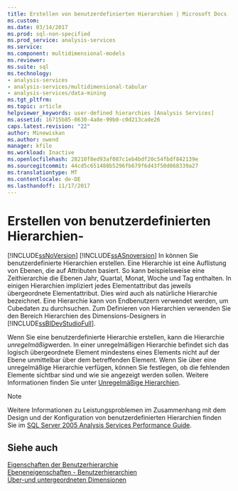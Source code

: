 ```yaml
---
title: Erstellen von benutzerdefinierten Hierarchien | Microsoft Docs
ms.custom: 
ms.date: 03/14/2017
ms.prod: sql-non-specified
ms.prod_service: analysis-services
ms.service: 
ms.component: multidimensional-models
ms.reviewer: 
ms.suite: sql
ms.technology:
- analysis-services
- analysis-services/multidimensional-tabular
- analysis-services/data-mining
ms.tgt_pltfrm: 
ms.topic: article
helpviewer_keywords: user-defined hierarchies [Analysis Services]
ms.assetid: 16715b85-0630-4a8e-99b0-c0d213cade26
caps.latest.revision: "22"
author: Minewiskan
ms.author: owend
manager: kfile
ms.workload: Inactive
ms.openlocfilehash: 28210f8ed93af087c1eb4bdf20c54fbdf842139e
ms.sourcegitcommit: 44cd5c651488b5296fb679f6d43f50d068339a27
ms.translationtype: MT
ms.contentlocale: de-DE
ms.lasthandoff: 11/17/2017
---
```

# <a name="user-defined-hierarchies---create"></a>Erstellen von benutzerdefinierten Hierarchien-
  [!INCLUDE[ssNoVersion](../../includes/ssnoversion-md.md)] [!INCLUDE[ssASnoversion](../../includes/ssasnoversion-md.md)] In können Sie benutzerdefinierte Hierarchien erstellen. Eine Hierarchie ist eine Auflistung von Ebenen, die auf Attributen basiert. So kann beispielsweise eine Zeithierarchie die Ebenen Jahr, Quartal, Monat, Woche und Tag enthalten. In einigen Hierarchien impliziert jedes Elementattribut das jeweils übergeordnete Elementattribut. Dies wird auch als natürliche Hierarchie bezeichnet. Eine Hierarchie kann von Endbenutzern verwendet werden, um Cubedaten zu durchsuchen. Zum Definieren von Hierarchien verwenden Sie den Bereich Hierarchien des Dimensions-Designers in [!INCLUDE[ssBIDevStudioFull](../../includes/ssbidevstudiofull-md.md)].  
  
 Wenn Sie eine benutzerdefinierte Hierarchie erstellen, kann die Hierarchie *unregelmäßig*werden. In einer unregelmäßigen Hierarchie befindet sich das logisch übergeordnete Element mindestens eines Elements nicht auf der Ebene unmittelbar über dem betreffenden Element. Wenn Sie über eine unregelmäßige Hierarchie verfügen, können Sie festlegen, ob die fehlenden Elemente sichtbar sind und wie sie angezeigt werden sollen. Weitere Informationen finden Sie unter [Unregelmäßige Hierarchien](../../analysis-services/multidimensional-models/user-defined-hierarchies-ragged-hierarchies.md).  
  
> [!NOTE]  
>  Weitere Informationen zu Leistungsproblemen im Zusammenhang mit dem Design und der Konfiguration von benutzerdefinierten Hierarchien finden Sie im [SQL Server 2005 Analysis Services Performance Guide](http://go.microsoft.com/fwlink/?LinkId=81621).  
  
## <a name="see-also"></a>Siehe auch  
 [Eigenschaften der Benutzerhierarchie](../../analysis-services/multidimensional-models-olap-logical-dimension-objects/user-hierarchies-properties.md)   
 [Ebeneneigenschaften - Benutzerhierarchien](../../analysis-services/multidimensional-models-olap-logical-dimension-objects/user-hierarchies-level-properties.md)   
 [Über-und untergeordneten Dimensionen](../../analysis-services/multidimensional-models/parent-child-dimension.md)  
  
  
